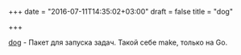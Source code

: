 +++
date = "2016-07-11T14:35:02+03:00"
draft = false
title = "dog"

+++

<p><a href="https://github.com/dogtools/dog">dog</a>&nbsp;- Пакет для запуска задач. Такой себе make, только на Go.</p>

